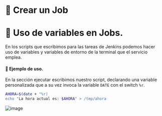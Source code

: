 # 📌 Crear un Job

# 📌 Uso de variables en Jobs.
En los scripts que escribimos para las tareas de Jenkins podemos hacer uso de variables y variables de entorno de la terminal que el servicio emplea.

#### 🧮 Ejemplo de uso.   
En la sección ejecutar escribimos nuestro script, declarando una variable personalizada que a su vez invoca la variable `DATE` con el switch `%r`.

```bash
AHORA=$(date + "%r)
echo "La hora actual es: $AHORA" > /tmp/ahora
```

![image](https://github.com/user-attachments/assets/f1ece043-bd30-4be5-ad6b-803c5a6bec91)

